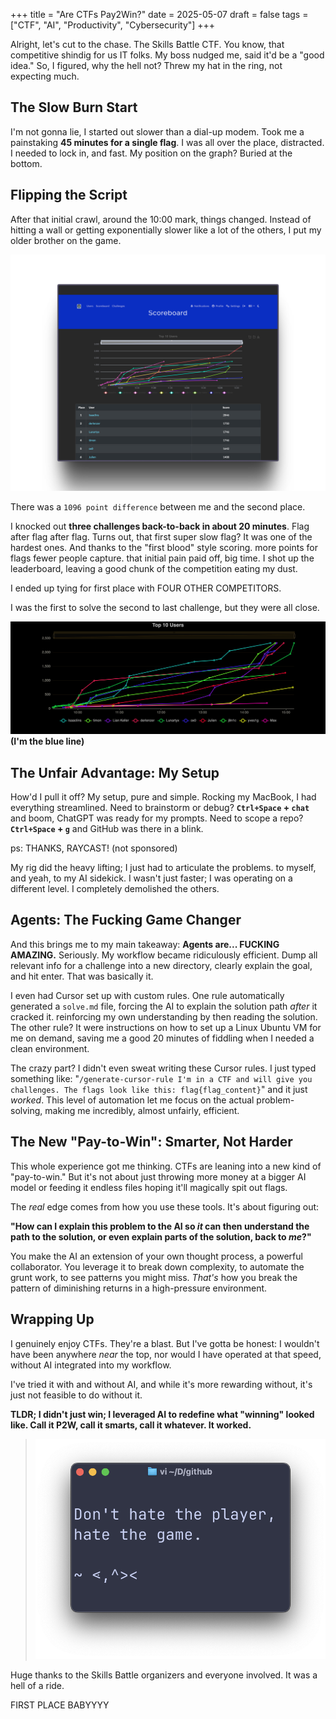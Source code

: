 +++
title = "Are CTFs Pay2Win?"
date = 2025-05-07
draft = false
tags = ["CTF", "AI", "Productivity", "Cybersecurity"]
+++

Alright, let's cut to the chase. The Skills Battle CTF. You know, that competitive shindig for us IT folks. My boss nudged me, said it'd be a "good idea." So, I figured, why the hell not? Threw my hat in the ring, not expecting much.

## The Slow Burn Start

I'm not gonna lie, I started out slower than a dial-up modem. Took me a painstaking **45 minutes for a single flag**. I was all over the place, distracted. I needed to lock in, and fast. My position on the graph? Buried at the bottom.

## Flipping the Script

After that initial crawl, around the 10:00 mark, things changed. Instead of hitting a wall or getting exponentially slower like a lot of the others, I put my older brother on the game. 

![My REAL CTF Dominance](/images/skills-battle-graph-with-points.png)


There was a `1096 point difference` between me and the second place. 


I knocked out **three challenges back-to-back in about 20 minutes**. Flag after flag after flag. Turns out, that first super slow flag? It was one of the hardest ones. And thanks to the "first blood" style scoring. more points for flags fewer people capture. that initial pain paid off, big time. I shot up the leaderboard, leaving a good chunk of the competition eating my dust.

I ended up tying for first place with FOUR OTHER COMPETITORS.

I was the first to solve the second to last challenge, but they were all close.

![My CTF Dominance](/images/skills-battle-graph.png)
__(I'm the blue line)__

## The Unfair Advantage: My Setup

How'd I pull it off? My setup, pure and simple. Rocking my MacBook, I had everything streamlined.
Need to brainstorm or debug? **`Ctrl+Space` + `chat`** and boom, ChatGPT was ready for my prompts.
Need to scope a repo? **`Ctrl+Space` + `g`** and GitHub was there in a blink.

ps: THANKS, RAYCAST! (not sponsored)

My rig did the heavy lifting; I just had to articulate the problems. to myself, and yeah, to my AI sidekick. I wasn't just faster; I was operating on a different level. I completely demolished the others.

## Agents: The Fucking Game Changer

And this brings me to my main takeaway: **Agents are... FUCKING AMAZING.** Seriously.
My workflow became ridiculously efficient. Dump all relevant info for a challenge into a new directory, clearly explain the goal, and hit enter. That was basically it.

I even had Cursor set up with custom rules. One rule automatically generated a `solve.md` file, forcing the AI to explain the solution path _after_ it cracked it. reinforcing my own understanding by then reading the solution. The other rule? It were instructions on how to set up a Linux Ubuntu VM for me on demand, saving me a good 20 minutes of fiddling when I needed a clean environment.

The crazy part? I didn't even sweat writing these Cursor rules. I just typed something like: "`/generate-cursor-rule I'm in a CTF and will give you challenges. The flags look like this: flag{flag_content}`" and it just _worked_. This level of automation let me focus on the actual problem-solving, making me incredibly, almost unfairly, efficient.

## The New "Pay-to-Win": Smarter, Not Harder

This whole experience got me thinking. CTFs are leaning into a new kind of "pay-to-win." But it's not about just throwing more money at a bigger AI model or feeding it endless files hoping it'll magically spit out flags.

The _real_ edge comes from how you use these tools. It's about figuring out: 

**"How can I explain this problem to the AI so _it_ can then understand the path to the solution, or even explain parts of the solution, back to _me_?"** 

You make the AI an extension of your own thought process, a powerful collaborator. You leverage it to break down complexity, to automate the grunt work, to see patterns you might miss. _That's_ how you break the pattern of diminishing returns in a high-pressure environment.

## Wrapping Up

I genuinely enjoy CTFs. They're a blast. But I've gotta be honest: I wouldn't have been anywhere _near_ the top, nor would I have operated at that speed, without AI integrated into my workflow.

I've tried it with and without AI, and while it's more rewarding without, it's just not feasible to do without it.

**TLDR; I didn't just win; I leveraged AI to redefine what "winning" looked like. Call it P2W, call it smarts, call it whatever. It worked.**

> ![DHTP-HTG.png](/images/DHTP-HTG.png)

Huge thanks to the Skills Battle organizers and everyone involved. It was a hell of a ride.

FIRST PLACE BABYYYY

